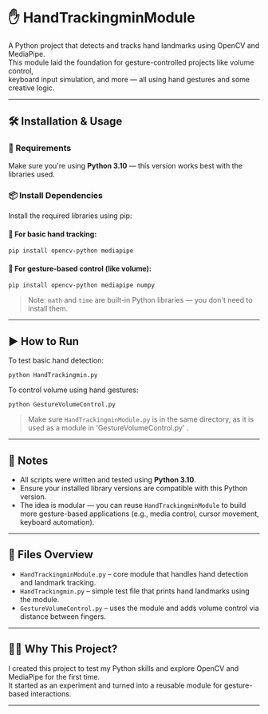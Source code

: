 # ✋ HandTrackingminModule

A Python project that detects and tracks hand landmarks using OpenCV and MediaPipe.  
This module laid the foundation for gesture-controlled projects like volume control,  
keyboard input simulation, and more — all using hand gestures and some creative logic.

---

## 🛠️ Installation & Usage

### 🔹 Requirements

Make sure you're using **Python 3.10** — this version works best with the libraries used.

### 📦 Install Dependencies

Install the required libraries using pip:

#### 🔸 For basic hand tracking:
```
pip install opencv-python mediapipe
```

#### 🔸 For gesture-based control (like volume):
```
pip install opencv-python mediapipe numpy
```

> Note: `math` and `time` are built-in Python libraries — you don't need to install them.

---

## ▶️ How to Run

To test basic hand detection:
```
python HandTrackingmin.py
```

To control volume using hand gestures:
```
python GestureVolumeControl.py
```

> Make sure `HandTrackingminModule.py` is in the same directory, as it is used as a module in 'GestureVolumeControl.py' .

---

## 📌 Notes

- All scripts were written and tested using **Python 3.10**.
- Ensure your installed library versions are compatible with this Python version.
- The idea is modular — you can reuse `HandTrackingminModule` to build more gesture-based applications (e.g., media control, cursor movement, keyboard automation).

---

## 📂 Files Overview

- `HandTrackingminModule.py` – core module that handles hand detection and landmark tracking.
- `HandTrackingmin.py` – simple test file that prints hand landmarks using the module.
- `GestureVolumeControl.py` – uses the module and adds volume control via distance between fingers.

---

## 🙋‍♂️ Why This Project?

I created this project to test my Python skills and explore OpenCV and MediaPipe for the first time.  
It started as an experiment and turned into a reusable module for gesture-based interactions.

---
